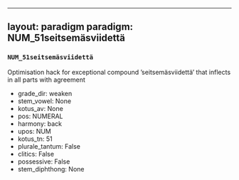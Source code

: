 
---
layout: paradigm
paradigm: NUM_51seitsemäsviidettä
---
### ` NUM_51seitsemäsviidettä `

Optimisation hack for exceptional compound ’seitsemäsviidettä’ that inflects in all parts with agreement
* grade_dir: weaken
* stem_vowel: None
* kotus_av: None
* pos: NUMERAL
* harmony: back
* upos: NUM
* kotus_tn: 51
* plurale_tantum: False
* clitics: False
* possessive: False
* stem_diphthong: None
